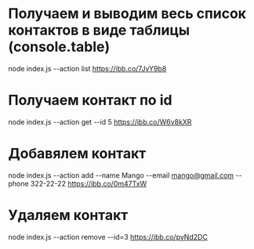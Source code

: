 # Получаем и выводим весь список контактов в виде таблицы (console.table)

node index.js --action list
https://ibb.co/7JvY9b8

# Получаем контакт по id

node index.js --action get --id 5
https://ibb.co/W6v8kXR

# Добавялем контакт

node index.js --action add --name Mango --email mango@gmail.com --phone 322-22-22
https://ibb.co/0m47TxW

# Удаляем контакт

node index.js --action remove --id=3
https://ibb.co/pvNd2DC
